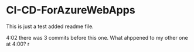 # CI-CD-ForAzureWebApps
This is just a test
added readme file.

4:02 there was 3 commits before this one. What ahppened to my other one at 4:00?
r
